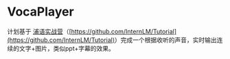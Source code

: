 # VocaPlayer
计划基于 [浦语实战营](https://github.com/InternLM/Tutorial)（<u>[https://github.com/InternLM/Tutorial](https://github.com/InternLM/Tutorial)</u>）完成一个根据收听的声音，实时输出连续的文字+图片，类似ppt+字幕的效果。

